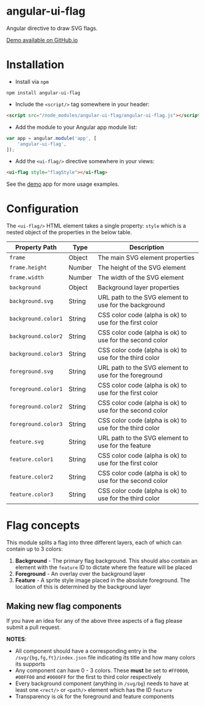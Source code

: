 angular-ui-flag
===============
Angular directive to draw SVG flags.

[Demo available on GitHub.io](http://momsfriendlydevco.github.io/angular-ui-flag)


Installation
=============

* Install via `npm`

```
npm install angular-ui-flag
```

* Include the `<script/>` tag somewhere in your header:

```html
<script src="/node_modules/angular-ui-flag/angular-ui-flag.js"></script>
```

* Add the module to your Angular app module list:

```javascript
var app = angular.module('app', [
	'angular-ui-flag',
]);
```

* Add the `<ui-flag/>` directive somewhere in your views:

```html
<ui-flag style="flagStyle"></ui-flag>
```


See the [demo](demo/) app for more usage examples.


Configuration
=============
The `<ui-flag/>` HTML element takes a single property: `style` which is a nested object of the properties in the below table.

| Property Path       | Type   | Description                                              |
|---------------------|--------|----------------------------------------------------------|
| `frame`             | Object | The main SVG element properties                          |
| `frame.height`      | Number | The height of the SVG element                            |
| `frame.width`       | Number | The width of the SVG element                             |
| `background`        | Object | Background layer properties                              |
| `background.svg`    | String | URL path to the SVG element to use for the background    |
| `background.color1` | String | CSS color code (alpha is ok) to use for the first color  |
| `background.color2` | String | CSS color code (alpha is ok) to use for the second color |
| `background.color3` | String | CSS color code (alpha is ok) to use for the third color  |
| `foreground.svg`    | String | URL path to the SVG element to use for the foreground    |
| `foreground.color1` | String | CSS color code (alpha is ok) to use for the first color  |
| `foreground.color2` | String | CSS color code (alpha is ok) to use for the second color |
| `foreground.color3` | String | CSS color code (alpha is ok) to use for the third color  |
| `feature.svg`       | String | URL path to the SVG element to use for the feature       |
| `feature.color1`    | String | CSS color code (alpha is ok) to use for the first color  |
| `feature.color2`    | String | CSS color code (alpha is ok) to use for the second color |
| `feature.color3`    | String | CSS color code (alpha is ok) to use for the third color  |



Flag concepts
=============
This module splits a flag into three different layers, each of which can contain up to 3 colors:

1. **Background** - The primary flag background. This should also contain an element with the `feature` ID to dictate where the feature will be placed
2. **Foreground** - An overlay over the background layer
3. **Feature** - A sprite style image placed in the absolute foreground. The location of this is determined by the background layer


Making new flag components
--------------------------
If you have an idea for any of the above three aspects of a flag please submit a pull request.

**NOTES**:

* All component should have a corresponding entry in the `/svg/{bg,fg,ft}/index.json` file indicating its title and how many colors its supports
* Any component can have 0 - 3 colors. These **must** be set to `#FF0000`, `#00FF00` and `#0000FF` for the first to third color respectively
* Every background component (anything in `/svg/bg`) needs to have at least one `<rect/>` or `<path/>` element which has the ID `feature`
* Transparency is ok for the foreground and feature components
